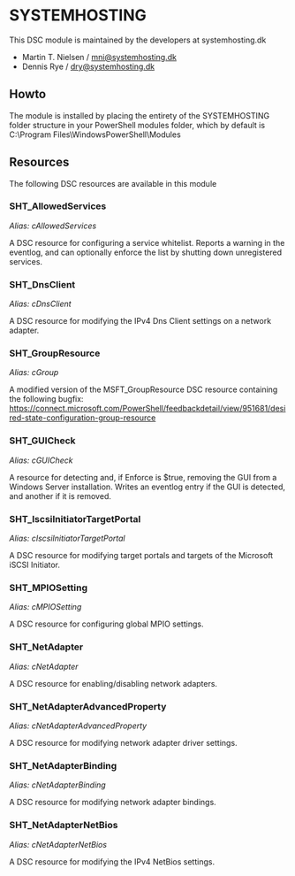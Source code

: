 # SYSTEMHOSTING
This DSC module is maintained by the developers at systemhosting.dk

* Martin T. Nielsen / mni@systemhosting.dk
* Dennis Rye / dry@systemhosting.dk

## Howto
The module is installed by placing the entirety of the SYSTEMHOSTING folder structure in your PowerShell modules folder, which by default is C:\Program Files\WindowsPowerShell\Modules

## Resources
The following DSC resources are available in this module

### SHT_AllowedServices
_Alias: cAllowedServices_

A DSC resource for configuring a service whitelist.
Reports a warning in the eventlog, and can optionally enforce the list by shutting down unregistered services.

### SHT_DnsClient
_Alias: cDnsClient_

A DSC resource for modifying the IPv4 Dns Client settings on a network adapter.

### SHT_GroupResource
_Alias: cGroup_

A modified version of the MSFT_GroupResource DSC resource containing the following bugfix:
https://connect.microsoft.com/PowerShell/feedbackdetail/view/951681/desired-state-configuration-group-resource

### SHT_GUICheck
_Alias: cGUICheck_

A resource for detecting and, if Enforce is $true, removing the GUI from a Windows Server installation. Writes an eventlog entry if the GUI is detected, and another if it is removed.

### SHT_IscsiInitiatorTargetPortal
_Alias: cIscsiInitiatorTargetPortal_

A DSC resource for modifying target portals and targets of the Microsoft iSCSI Initiator.

### SHT_MPIOSetting
_Alias: cMPIOSetting_

A DSC resource for configuring global MPIO settings. 

### SHT_NetAdapter
_Alias: cNetAdapter_

A DSC resource for enabling/disabling network adapters.

### SHT_NetAdapterAdvancedProperty
_Alias: cNetAdapterAdvancedProperty_

A DSC resource for modifying network adapter driver settings.

### SHT_NetAdapterBinding
_Alias: cNetAdapterBinding_

A DSC resource for modifying network adapter bindings.

### SHT_NetAdapterNetBios
_Alias: cNetAdapterNetBios_

A DSC resource for modifying the IPv4 NetBios settings.

